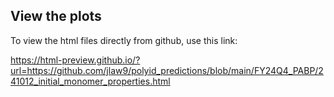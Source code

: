 ## View the plots
To view the html files directly from github, use this link:

https://html-preview.github.io/?url=https://github.com/jlaw9/polyid_predictions/blob/main/FY24Q4_PABP/241012_initial_monomer_properties.html
